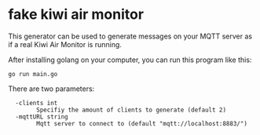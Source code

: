 # fake kiwi air monitor

This generator can be used to generate messages on your MQTT server as if a real Kiwi Air Monitor is running.

After installing golang on your computer, you can run this program like this:

```
go run main.go
```

There are two parameters:

```
  -clients int
        Specifiy the amount of clients to generate (default 2)
  -mqttURL string
        Mqtt server to connect to (default "mqtt://localhost:8883/")
```